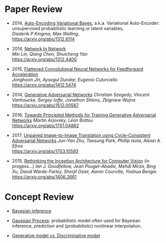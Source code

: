 # Paper Review


- 2014, [Auto-Encoding Variational Bayes](2014_VAE.ipynb), a.k.a. Variational Auto-Encoder: unsupervised probabilistic learning or latent variables,  
*Diederik P Kingma, Max Welling*,  
https://arxiv.org/abs/1312.6114


- 2014, [Network In Network](2014_NiN.ipynb)  
*Min Lin, Qiang Chen, Shuicheng Yan*  
https://arxiv.org/abs/1312.4400


- 2015, [Flattened Convolutional Neural Networks for Feedforward Acceleration](2015_FlattenConv.ipynb)  
*Jonghoon Jin, Aysegul Dundar, Eugenio Culurciello*  
https://arxiv.org/abs/1412.5474


- 2014, [Generative Adversarial Networks](2014_GAN.ipynb)
*Christian Szegedy, Vincent Vanhoucke, Sergey Ioffe, Jonathon Shlens, Zbigniew Wojna*  
https://arxiv.org/abs/1512.00567


- 2016, [Towards Principled Methods for Training Generative Adversarial Networks](2016_GANtrainingTheory.ipynb)
*Martin Arjovsky, Léon Bottou*  
https://arxiv.org/abs/1701.04862


- 2017, [Unpaired Image-to-Image Translation using Cycle-Consistent Adversarial Networks](2017_cycleGAN.ipynb)
*Jun-Yan Zhu, Taesung Park, Phillip Isola, Alexei A. Efros*  
https://arxiv.org/abs/1703.10593


- 2015, [Rethinking the Inception Architecture for Computer Vision](2015_RethinkInception.ipynb) (in progess...)
*Ian J. Goodfellow, Jean Pouget-Abadie, Mehdi Mirza, Bing Xu, David Warde-Farley, Sherjil Ozair, Aaron Courville, Yoshua Bengio*  
https://arxiv.org/abs/1406.2661


# Concept Review

- [Bayesian inference](Bayesian.ipynb)

- [Gaussian Process](GaussianProcess.ipynb): probabilistic model often used for Bayesian inference, prediction and (probabilistic) nonlinear interpolation.

- [Generative model vs. Discriminative model](generative_model.ipynb)
